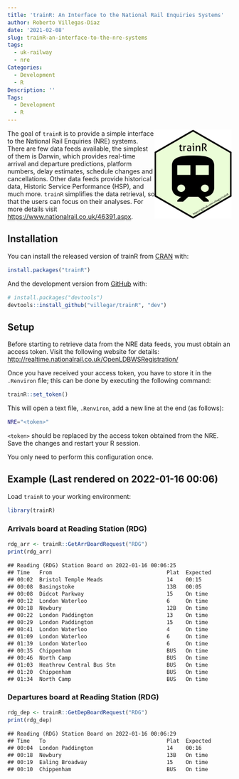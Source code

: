 ```yaml
---
title: 'trainR: An Interface to the National Rail Enquiries Systems'
author: Roberto Villegas-Diaz
date: '2021-02-08'
slug: trainR-an-interface-to-the-nre-systems
tags:
  - uk-railway
  - nre
Categories:
  - Development
  - R
Description: ''
Tags:
  - Development
  - R
---
```


<img src="https://raw.githubusercontent.com/villegar/trainR/main/inst/images/logo.png" alt="logo" align="right" height=200px/>

The goal of `trainR` is to provide a simple interface to the 
National Rail Enquiries (NRE) systems. There are few data feeds 
available, the simplest of them is Darwin, which provides real-time 
arrival and departure predictions, platform numbers, delay estimates, 
schedule changes and cancellations. Other data feeds provide historical 
data, Historic Service Performance (HSP), and much more. `trainR` 
simplifies the data retrieval, so that the users can focus on their 
analyses. For more details visit 
https://www.nationalrail.co.uk/46391.aspx.

## Installation

You can install the released version of trainR from [CRAN](https://CRAN.R-project.org) with:

``` r
install.packages("trainR")
```

And the development version from [GitHub](https://github.com/) with:

``` r
# install.packages("devtools")
devtools::install_github("villegar/trainR", "dev")
```

## Setup
Before starting to retrieve data from the NRE data feeds, you must obtain an access token. 
Visit the following website for details: http://realtime.nationalrail.co.uk/OpenLDBWSRegistration/

Once you have received your access token, you have to store it in the `.Renviron` file; this can be 
done by executing the following command:


```r
trainR::set_token()
```

This will open a text file, `.Renviron`, add a new line at the end (as follows):

```bash
NRE="<token>"
```

`<token>` should be replaced by the access token obtained from the NRE. Save the changes and restart 
your R session.

You only need to perform this configuration once.

## Example (Last rendered on 2022-01-16 00:06)

Load `trainR` to your working environment:

```r
library(trainR)
```

### Arrivals board at Reading Station (RDG)


```r
rdg_arr <- trainR::GetArrBoardRequest("RDG")
print(rdg_arr)
```

```
## Reading (RDG) Station Board on 2022-01-16 00:06:25
## Time   From                                    Plat  Expected
## 00:02  Bristol Temple Meads                    14    00:15
## 00:08  Basingstoke                             13B   00:05
## 00:08  Didcot Parkway                          15    On time
## 00:12  London Waterloo                         6     On time
## 00:18  Newbury                                 12B   On time
## 00:22  London Paddington                       13    On time
## 00:29  London Paddington                       15    On time
## 00:41  London Waterloo                         4     On time
## 01:09  London Waterloo                         6     On time
## 01:39  London Waterloo                         6     On time
## 00:35  Chippenham                              BUS   On time
## 00:46  North Camp                              BUS   On time
## 01:03  Heathrow Central Bus Stn                BUS   On time
## 01:20  Chippenham                              BUS   On time
## 01:34  North Camp                              BUS   On time
```

### Departures board at Reading Station (RDG)


```r
rdg_dep <- trainR::GetDepBoardRequest("RDG")
print(rdg_dep)
```

```
## Reading (RDG) Station Board on 2022-01-16 00:06:29
## Time   To                                      Plat  Expected
## 00:04  London Paddington                       14    00:16
## 00:18  Newbury                                 13B   On time
## 00:19  Ealing Broadway                         15    On time
## 00:10  Chippenham                              BUS   On time
```
